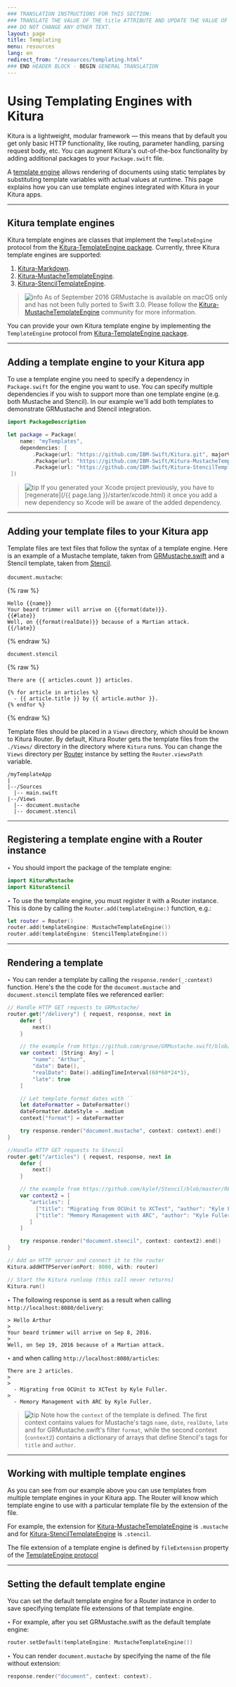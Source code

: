 ```yaml
---
### TRANSLATION INSTRUCTIONS FOR THIS SECTION:
### TRANSLATE THE VALUE OF THE title ATTRIBUTE AND UPDATE THE VALUE OF THE lang ATTRIBUTE.
### DO NOT CHANGE ANY OTHER TEXT.
layout: page
title: Templating
menu: resources
lang: en
redirect_from: "/resources/templating.html"
### END HEADER BLOCK - BEGIN GENERAL TRANSLATION
---
```


<div class="titleBlock">
	<h1>Using Templating Engines with Kitura</h1>
</div>

Kitura is a lightweight, modular framework &mdash; this means that by default you get only basic HTTP functionality, like routing, parameter handling, parsing request body, etc. You can augment Kitura's out-of-the-box functionality by adding additional packages to your `Package.swift` file.

A [template engine](https://en.wikipedia.org/wiki/Template_processor) allows rendering of documents using static templates by substituting template variables with actual values at runtime. This page explains how you can use template engines integrated with Kitura in your Kitura apps.

---

## Kitura template engines
Kitura template engines are classes that implement the `TemplateEngine` protocol from the [Kitura-TemplateEngine package](https://github.com/IBM-Swift/Kitura-TemplateEngine/blob/master/Sources/KituraTemplateEngine/TemplateEngine.swift). Currently, three Kitura template engines are supported:

1. [Kitura-Markdown](https://github.com/IBM-Swift/Kitura-Markdown).
2. [Kitura-MustacheTemplateEngine](https://github.com/IBM-Swift/Kitura-MustacheTemplateEngine).
3. [Kitura-StencilTemplateEngine](https://github.com/IBM-Swift/Kitura-StencilTemplateEngine).

> ![info] As of September 2016 GRMustache is available on macOS only and has not been fully ported to Swift 3.0. Please follow the [Kitura-MustacheTemplateEngine](https://github.com/IBM-Swift/Kitura-MustacheTemplateEngine) community for more information.

You can provide your own Kitura template engine by implementing the `TemplateEngine` protocol from [Kitura-TemplateEngine package](https://github.com/IBM-Swift/Kitura-TemplateEngine/blob/master/Sources/KituraTemplateEngine/TemplateEngine.swift).

---

## Adding a template engine to your Kitura app

To use a template engine you need to specify a dependency in `Package.swift` for the engine you want to use. You can specify multiple dependencies if you wish to support more than one template engine (e.g. both Mustache and Stencil). In our example we'll add both templates to demonstrate GRMustache and Stencil integration.

```swift
import PackageDescription

let package = Package(
    name: "myTemplates",
    dependencies: [
        .Package(url: "https://github.com/IBM-Swift/Kitura.git", majorVersion: 1, minor: 0),
        .Package(url: "https://github.com/IBM-Swift/Kitura-MustacheTemplateEngine.git", majorVersion: 1, minor: 0),
        .Package(url: "https://github.com/IBM-Swift/Kitura-StencilTemplateEngine.git", majorVersion: 1, minor: 0)
 ])
```

> ![tip] If you generated your Xcode project previously, you have to [regenerate](/{{ page.lang }}/starter/xcode.html) it once you add a new dependency so Xcode will be aware of the added dependency.

---

## Adding your template files to your Kitura app
Template files are text files that follow the syntax of a template engine. Here is an example of a Mustache template, taken from [GRMustache.swift](https://github.com/groue/GRMustache.swift) and a Stencil template, taken from [Stencil](https://github.com/kylef/Stencil/blob/master/README.md).

`document.mustache`:

{% raw %}
```
Hello {{name}}
Your beard trimmer will arrive on {{format(date)}}.
{{#late}}
Well, on {{format(realDate)}} because of a Martian attack.
{{/late}}
```
{% endraw %}

`document.stencil`

{% raw %}
```
There are {{ articles.count }} articles.

{% for article in articles %}
  - {{ article.title }} by {{ article.author }}.
{% endfor %}
```
{% endraw %}

Template files should be placed in a `Views` directory, which should be known to Kitura Router. By default, Kitura Router gets the template files from the `./Views/` directory in the directory where `Kitura` runs. You can change the `Views` directory per [Router](https://github.com/IBM-Swift/Kitura/blob/master/Sources/Kitura/Router.swift) instance by setting the `Router.viewsPath` variable.

```
/myTemplateApp
|
|--/Sources
  |-- main.swift
|--/Views
  |-- document.mustache
  |-- document.stencil
```

---

## Registering a template engine with a Router instance
<span class="arrow">&#8227;</span> You should import the package of the template engine:

```swift
import KituraMustache
import KituraStencil
```

<span class="arrow">&#8227;</span> To use the template engine, you must register it with a Router instance. This is done by calling the  `Router.add(templateEngine:)` function, e.g.:

```swift
let router = Router()
router.add(templateEngine: MustacheTemplateEngine())
router.add(templateEngine: StencilTemplateEngine())
```

---

## Rendering a template
<span class="arrow">&#8227;</span> You can render a template by calling the `response.render(_:context)` function. Here's the the code for the `document.mustache` and `document.stencil` template files we referenced earlier:

```swift
// Handle HTTP GET requests to GRMustache/
router.get("/delivery") { request, response, next in
    defer {
        next()
    }

    // the example from https://github.com/groue/GRMustache.swift/blob/master/README.md
    var context: [String: Any] = [
        "name": "Arthur",
        "date": Date(),
        "realDate": Date().addingTimeInterval(60*60*24*3),
        "late": true
    ]

    // Let template format dates with ``
    let dateFormatter = DateFormatter()
    dateFormatter.dateStyle = .medium
    context["format"] = dateFormatter

    try response.render("document.mustache", context: context).end()
}

//Handle HTTP GET requests to Stencil
router.get("/articles") { request, response, next in
    defer {
        next()
    }

    // the example from https://github.com/kylef/Stencil/blob/master/README.md
    var context2 = [
       "articles": [
         ["title": "Migrating from OCUnit to XCTest", "author": "Kyle Fuller"],
         ["title": "Memory Management with ARC", "author": "Kyle Fuller" ]
       ]
    ]

    try response.render("document.stencil", context: context2).end()
}

// Add an HTTP server and connect it to the router
Kitura.addHTTPServer(onPort: 8080, with: router)

// Start the Kitura runloop (this call never returns)
Kitura.run()
```

<span class="arrow">&#8227;</span> The following response is sent as a result when calling `http://localhost:8080/delivery`:

```
> Hello Arthur
>
Your beard trimmer will arrive on Sep 8, 2016.
>
Well, on Sep 19, 2016 because of a Martian attack.
```

<span class="arrow">&#8227;</span> and when calling `http://localhost:8080/articles`:

```
There are 2 articles.
>
>
  - Migrating from OCUnit to XCTest by Kyle Fuller.
>
  - Memory Management with ARC by Kyle Fuller.
```

> ![tip] Note how the `context` of the template is defined. The first context contains values for Mustache's tags `name`, `date`, `realDate`, `late` and for GRMustache.swift's filter `format`, while the second context (`context2`) contains a dictionary of arrays that define Stencil's tags for `title` and `author`.

---

## Working with multiple template engines
As you can see from our example above you can use templates from multiple template engines in your Kitura app. The Router will know which template engine to use with a particular template file by the extension of the file.

For example, the extension for [Kitura-MustacheTemplateEngine](https://github.com/IBM-Swift/Kitura-MustacheTemplateEngine) is `.mustache` and for [Kitura-StencilTemplateEngine](https://github.com/IBM-Swift/Kitura-StencilTemplateEngine) is `.stencil`.

The file extension of a template engine is defined by `fileExtension` property of the [TemplateEngine protocol](https://github.com/IBM-Swift/Kitura-TemplateEngine/blob/master/Sources/KituraTemplateEngine/TemplateEngine.swift)

---

## Setting the default template engine
You can set the default template engine for a Router instance in order to save specifying template file extensions of that template engine.

<span class="arrow">&#8227;</span> For example, after you set GRMustache.swift as the default template engine:

```swift
router.setDefault(templateEngine: MustacheTemplateEngine())
```

<span class="arrow">&#8227;</span> You can render `document.mustache` by specifying the name of the file without extension:

```swift
response.render("document", context: context).
```

[info]: ../../../assets/info-blue.png
[tip]: ../../../assets/lightbulb-yellow.png
[warning]: ../../../assets/warning-red.png
